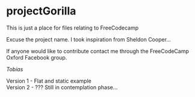 # projectGorilla


This is just a place for files relating to FreeCodecamp

Excuse the project name. I took inspiration from Sheldon Cooper...

If anyone would like to contribute contact me through the FreeCodeCamp Oxford Facebook group.

<em>Tobias</em>




Version 1 - Flat and static example<br>
Version 2 - ??? Still in contemplation phase...